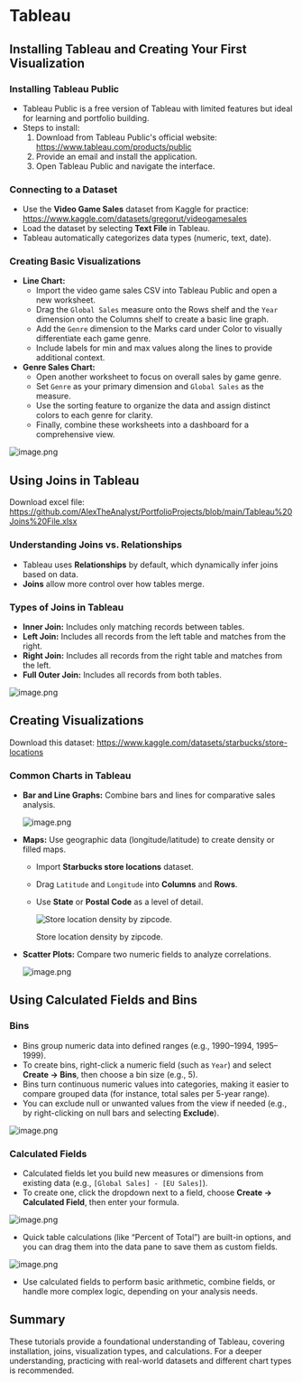 # Tableau

## Installing Tableau and Creating Your First Visualization

### Installing Tableau Public

- Tableau Public is a free version of Tableau with limited features but ideal for learning and portfolio building.
- Steps to install:
    1. Download from Tableau Public's official website: https://www.tableau.com/products/public
    2. Provide an email and install the application.
    3. Open Tableau Public and navigate the interface.

### Connecting to a Dataset

- Use the **Video Game Sales** dataset from Kaggle for practice: https://www.kaggle.com/datasets/gregorut/videogamesales
- Load the dataset by selecting **Text File** in Tableau.
- Tableau automatically categorizes data types (numeric, text, date).

### Creating Basic Visualizations

- **Line Chart:**
    - Import the video game sales CSV into Tableau Public and open a new worksheet.
    - Drag the `Global Sales` measure onto the Rows shelf and the `Year` dimension onto the Columns shelf to create a basic line graph.
    - Add the `Genre` dimension to the Marks card under Color to visually differentiate each game genre.
    - Include labels for min and max values along the lines to provide additional context.
- **Genre Sales Chart:**
    - Open another worksheet to focus on overall sales by game genre.
    - Set `Genre` as your primary dimension and `Global Sales` as the measure.
    - Use the sorting feature to organize the data and assign distinct colors to each genre for clarity.
    - Finally, combine these worksheets into a dashboard for a comprehensive view.

![image.png](image.png)

## Using Joins in Tableau

Download excel file: https://github.com/AlexTheAnalyst/PortfolioProjects/blob/main/Tableau%20Joins%20File.xlsx

### Understanding Joins vs. Relationships

- Tableau uses **Relationships** by default, which dynamically infer joins based on data.
- **Joins** allow more control over how tables merge.

### Types of Joins in Tableau

- **Inner Join:** Includes only matching records between tables.
- **Left Join:** Includes all records from the left table and matches from the right.
- **Right Join:** Includes all records from the right table and matches from the left.
- **Full Outer Join:** Includes all records from both tables.

![image.png](image%201.png)

## Creating Visualizations

Download this dataset: https://www.kaggle.com/datasets/starbucks/store-locations

### Common Charts in Tableau

- **Bar and Line Graphs:** Combine bars and lines for comparative sales analysis.
    
    ![image.png](image%202.png)
    
- **Maps:** Use geographic data (longitude/latitude) to create density or filled maps.
    - Import **Starbucks store locations** dataset.
    - Drag `Latitude` and `Longitude` into **Columns** and **Rows**.
    - Use **State** or **Postal Code** as a level of detail.
        
        ![Store location density by zipcode.](image%203.png)
        
        Store location density by zipcode.
        
- **Scatter Plots:** Compare two numeric fields to analyze correlations.
    
    ![image.png](image%204.png)
    

## Using Calculated Fields and Bins

### **Bins**

- Bins group numeric data into defined ranges (e.g., 1990–1994, 1995–1999).
- To create bins, right-click a numeric field (such as `Year`) and select **Create → Bins**, then choose a bin size (e.g., 5).
- Bins turn continuous numeric values into categories, making it easier to compare grouped data (for instance, total sales per 5-year range).
- You can exclude null or unwanted values from the view if needed (e.g., by right-clicking on null bars and selecting **Exclude**).

![image.png](image%205.png)

### **Calculated Fields**

- Calculated fields let you build new measures or dimensions from existing data (e.g., `[Global Sales] - [EU Sales]`).
- To create one, click the dropdown next to a field, choose **Create → Calculated Field**, then enter your formula.

![image.png](image%206.png)

- Quick table calculations (like “Percent of Total”) are built-in options, and you can drag them into the data pane to save them as custom fields.

![image.png](image%207.png)

- Use calculated fields to perform basic arithmetic, combine fields, or handle more complex logic, depending on your analysis needs.

## Summary

These tutorials provide a foundational understanding of Tableau, covering installation, joins, visualization types, and calculations. For a deeper understanding, practicing with real-world datasets and different chart types is recommended.
